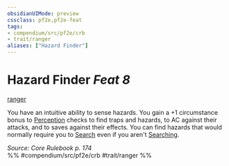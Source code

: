 ```yaml
---
obsidianUIMode: preview
cssclass: pf2e,pf2e-feat
tags:
- compendium/src/pf2e/crb
- trait/ranger
aliases: ["Hazard Finder"]
---
```

# Hazard Finder  *Feat 8*  
[ranger](Reference/Rules/Traits/ranger.md "Ranger Class Trait")  


You have an intuitive ability to sense hazards. You gain a +1 circumstance bonus to [Perception](skills.md#Perception) checks to find traps and hazards, to AC against their attacks, and to saves against their effects. You can find hazards that would normally require you to [Search](search.md) even if you aren't [Searching](search.md).

*Source: Core Rulebook p. 174*  
%% #compendium/src/pf2e/crb #trait/ranger %%